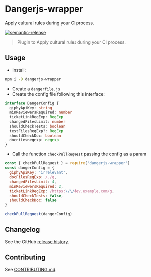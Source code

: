 # Dangerjs-wrapper

Apply cultural rules during your CI process.

[![semantic-release](https://img.shields.io/badge/%20%20%F0%9F%93%A6%F0%9F%9A%80-semantic--release-e10079.svg)](https://github.com/semantic-release/semantic-release)

> Plugin to Apply cultural rules during your CI process.

## Usage

- Install:

```sh
npm i -D dangerjs-wrapper
```

- Create a `dangerfile.js`
- Create the config file following this interface:

````typescript
interface DangerConfig {
  giphyApiKey: string
  minReviewersRequired: number
  ticketLinkRegExp: RegExp
  changedFilesLimit: number
  shouldCheckTests: boolean
  testFilesRegExp?: RegExp
  shouldCheckDoc: boolean
  docFilesRegExp: RegExp
}
````

- Call the function `checkPullRequest` passing the config as a param

```js
const { checkPullRequest } = require('dangerjs-wrapper')
const dangerConfig = {
  giphyApiKey: 'irrelevant',
  docFilesRegExp: /./g,
  changedFilesLimit: 4,
  minReviewersRequired: 2,
  ticketLinkRegExp: /https:\/\/dev.example.com/g,
  shouldCheckTests: false,
  shouldCheckDoc: false
}

checkPullRequest(dangerConfig)
```
## Changelog

See the GitHub [release history](https://github.com/guidesmiths/dangerjs-wrapper/releases).

## Contributing

See [CONTRIBUTING.md](CONTRIBUTING.md).
